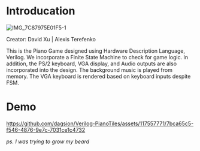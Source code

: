 # Introducation
![IMG_7C87975E01F5-1](https://github.com/dagsion/Verilog---PianoTiles/assets/117557771/c2d41057-b610-48c0-82e6-e72eed325370)

Creator: David Xu | Alexis Terefenko

This is the Piano Game designed using Hardware Description Language, Verilog. We incorporate a Finite State Machine to check for game logic. In addition, the PS/2 keyboard, VGA display, and Audio outputs are also incorporated into the design. The background music is played from memory. The VGA keyboard is rendered based on keyboard inputs despite FSM.

# Demo


https://github.com/dagsion/Verilog-PianoTiles/assets/117557771/7bca65c5-f546-4876-9e7c-7031ce1c4732


*ps. I was trying to grow my beard*
